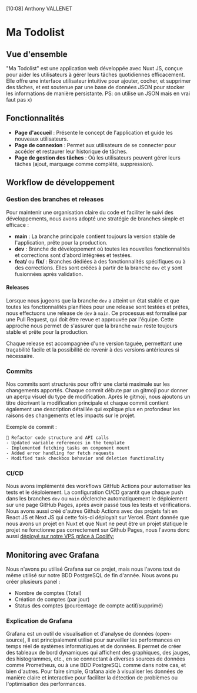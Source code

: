 [10:08] Anthony VALLENET
# Ma Todolist
 
## Vue d'ensemble
 
"Ma Todolist" est une application web développée avec Nuxt JS, conçue pour aider les utilisateurs à gérer leurs tâches quotidiennes efficacement. Elle offre une interface utilisateur intuitive pour ajouter, cocher, et supprimer des tâches, et est soutenue par une base de données JSON pour stocker les informations de manière persistante.
PS: on utilise un JSON mais en vrai faut pas x)
 
## Fonctionnalités
 
- **Page d'accueil** : Présente le concept de l'application et guide les nouveaux utilisateurs.
- **Page de connexion** : Permet aux utilisateurs de se connecter pour accéder et restaurer leur historique de tâches.
- **Page de gestion des tâches** : Où les utilisateurs peuvent gérer leurs tâches (ajout, marquage comme complété, suppression).
 
## Workflow de développement
 
### Gestion des branches et releases
 
Pour maintenir une organisation claire du code et faciliter le suivi des développements, nous avons adopté une stratégie de branches simple et efficace :
 
- **main** : La branche principale contient toujours la version stable de l'application, prête pour la production.
- **dev** : Branche de développement où toutes les nouvelles fonctionnalités et corrections sont d'abord intégrées et testées.
- **feat/** ou **fix/** : Branches dédiées à des fonctionnalités spécifiques ou à des corrections. Elles sont créées à partir de la branche `dev` et y sont fusionnées après validation.
 
#### Releases
 
Lorsque nous jugeons que la branche `dev` a atteint un état stable et que toutes les fonctionnalités planifiées pour une release sont testées et prêtes, nous effectuons une release de `dev` à `main`. Ce processus est formalisé par une Pull Request, qui doit être revue et approuvée par l'équipe. Cette approche nous permet de s'assurer que la branche `main` reste toujours stable et prête pour la production.
 
Chaque release est accompagnée d'une version taguée, permettant une traçabilité facile et la possibilité de revenir à des versions antérieures si nécessaire.
 
### Commits
 
Nos commits sont structurés pour offrir une clarté maximale sur les changements apportés. Chaque commit débute par un gitmoji pour donner un aperçu visuel du type de modification. Après le gitmoji, nous ajoutons un titre décrivant la modification principale et chaque commit contient également une description détaillée qui explique plus en profondeur les raisons des changements et les impacts sur le projet.
 
Exemple de commit :
```
🔧 Refactor code structure and API calls
- Updated variable references in the template
- Implemented fetching tasks on component mount
- Added error handling for fetch requests
- Modified task checkbox behavior and deletion functionality
```
 
### CI/CD
 
Nous avons implémenté des workflows GitHub Actions pour automatiser les tests et le déploiement. La configuration CI/CD garantit que chaque push dans les branches `dev` ou `main` déclenche automatiquement le déploiement sur une page GitHub Pages, après avoir passé tous les tests et vérifications.
Nous avons aussi créé d'autres Github Actions avec des projets fait en React JS et Next JS qui cette fois-ci déployait sur Vercel.
Étant donnée que nous avons un projet en Nuxt et que Nuxt ne peut être un projet statique le projet ne fonctionne pas correctement sur Github Pages, nous l'avons donc aussi [déployé sur notre VPS grâce à Coolify](https://devops-nag.tsuaa.xyz/);
 
## Monitoring avec Grafana
 
Nous n'avons pu utilisé Grafana sur ce projet, mais nous l'avons tout de même utilisé sur notre BDD PostgreSQL de fin d'année.
Nous avons pu créer plusieurs panel :
- Nombre de comptes (Total)
- Création de comptes (par jour)
- Status des comptes (pourcentage de compte actif/supprimé)
 
### Explication de Grafana
 
Grafana est un outil de visualisation et d'analyse de données (open-source),
Il est principalement utilisé pour surveiller les performances en temps réel de systèmes informatiques et de données. Il permet de créer des tableaux de bord dynamiques qui affichent des graphiques, des jauges, des histogrammes, etc., en se connectant à diverses sources de données comme Prometheus, ou à une BDD PostgreSQL comme dans notre cas, et bien d'autres.
Pour faire simple, Grafana aide à visualiser les données de manière claire et interactive pour faciliter la détection de problèmes ou l'optimisation des performances.